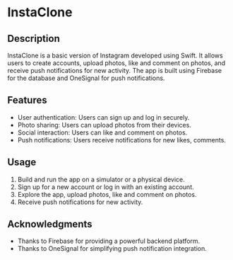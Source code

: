 # InstaClone

## Description
InstaClone is a basic version of Instagram developed using Swift. It allows users to create accounts, upload photos, like and comment on photos, and receive push notifications for new activity. 
The app is built using Firebase for the database and OneSignal for push notifications.

## Features
- User authentication: Users can sign up and log in securely.
- Photo sharing: Users can upload photos from their devices.
- Social interaction: Users can like and comment on photos.
- Push notifications: Users receive notifications for new likes, comments.

## Usage
1. Build and run the app on a simulator or a physical device.
2. Sign up for a new account or log in with an existing account.
3. Explore the app, upload photos, like and comment on photos.
4. Receive push notifications for new activity.

## Acknowledgments
- Thanks to Firebase for providing a powerful backend platform.
- Thanks to OneSignal for simplifying push notification integration.
